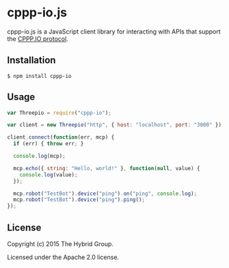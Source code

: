 # cppp-io.js

cppp-io.js is a JavaScript client library for interacting with APIs that support the [CPPP.IO protocol][cppp.io].

[cppp.io]: http://cppp.io

## Installation

    $ npm install cppp-io

## Usage

```javascript
var Threepio = require("cppp-io");

var client = new Threepio("http", { host: "localhost", port: "3000" });

client.connect(function(err, mcp) {
  if (err) { throw err; }

  console.log(mcp);

  mcp.echo({ string: "Hello, world!" }, function(null, value) {
    console.log(value);
  });

  mcp.robot("TestBot").device("ping").on("ping", console.log);
  mcp.robot("TestBot").device("ping").ping();
});
```

## License

Copyright (c) 2015 The Hybrid Group.

Licensed under the Apache 2.0 license.
